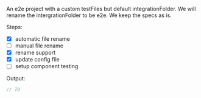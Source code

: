 An e2e project with a custom testFiles but default integrationFolder. We will rename the intergrationFolder to be e2e. We keep the specs as is.

Steps:

- [x] automatic file rename
- [ ] manual file rename
- [x] rename support
- [x] update config file
- [ ] setup component testing

Output:

```js
// TO
```
